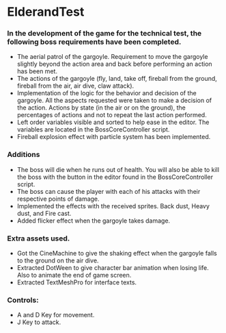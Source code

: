 # ElderandTest

### In the development of the game for the technical test, the following boss requirements have been completed.

- The aerial patrol of the gargoyle. Requirement to move the gargoyle slightly beyond the action area and back before performing an action has been met.
- The actions of the gargoyle (fly, land, take off, fireball from the ground, fireball from the air, air dive, claw attack).
- Implementation of the logic for the behavior and decision of the gargoyle. All the aspects requested were taken to make a decision of the action. Actions by state (in the air or on the ground), the percentages of actions and not to repeat the last action performed.
- Left order variables visible and sorted to help ease in the editor. The variables are located in the BossCoreController script.
- Fireball explosion effect with particle system has been implemented.

### Additions
- The boss will die when he runs out of health. You will also be able to kill the boss with the button in the editor found in the BossCoreController script.
- The boss can cause the player with each of his attacks with their respective points of damage.
- Implemented the effects with the received sprites. Back dust, Heavy dust, and Fire cast.
- Added flicker effect when the gargoyle takes damage.

### Extra assets used.

- Got the CineMachine to give the shaking effect when the gargoyle falls to the ground on the air dive.
- Extracted DotWeen to give character bar animation when losing life. Also to animate the end of game screen.
- Extracted TextMeshPro for interface texts.

### Controls:
- A and D Key for movement.
- J Key to attack.
